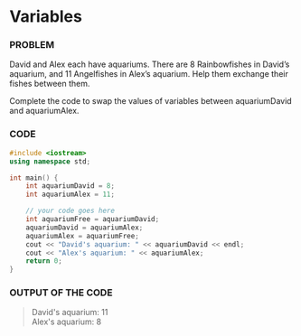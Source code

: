 # Variables

### PROBLEM

David and Alex each have aquariums. There are 8 Rainbowfishes in David’s aquarium, and 11 Angelfishes in Alex’s aquarium. Help them exchange their fishes between them.

Complete the code to swap the values of variables between aquariumDavid and aquariumAlex. 

### CODE
```cpp
#include <iostream>
using namespace std;

int main() {
    int aquariumDavid = 8;
    int aquariumAlex = 11;

    // your code goes here
    int aquariumFree = aquariumDavid;
    aquariumDavid = aquariumAlex;
    aquariumAlex = aquariumFree;
    cout << "David's aquarium: " << aquariumDavid << endl;
    cout << "Alex's aquarium: " << aquariumAlex;
    return 0;
}
```

### OUTPUT OF THE CODE
> David's aquarium: 11<br>
> Alex's aquarium: 8<br>